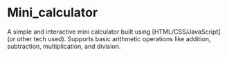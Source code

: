 # Mini_calculator
A simple and interactive mini calculator built using [HTML/CSS/JavaScript] (or other tech used). Supports basic arithmetic operations like addition, subtraction, multiplication, and division.
